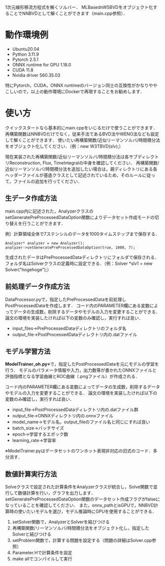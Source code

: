 1次元線形移流方程式を解くソルバー．
MLBasednW5BVDをオブジェクト化することでNNBVDとして解くことができます（main.cpp参照）．

# 動作環境例
- Ubuntu20.04
- Python 3.11.9
- Pytorch 2.5.1
- ONNX runtime for GPU 1.18.0
- CUDA 11.8
- Nvidia driver 560.35.03

特にPytorch，CUDA，ONNX runtimeのバージョン同士の互換性がかなりややこしいので，以上の動作環境にDockerで再現することをお勧めします．

# 使い方
クイックスタートなら基本的にmain.cppをいじるだけで使うことができます．
再構築関数はNNBVDだけでなく，従来手法であるBVD法やWENO法なども設定して解くことができます．
使いたい再構築関数/近似リーマンソルバ/時間積分法をオブジェクト化してください．（例：new W3TBVD(slv);）

現在実装された再構築関数/近似リーマンソルバ/時間積分法は各サブディレクトリReconstruction, Flux, TimeIntegralの中身を確認してください．
再構築関数/近似リーマンソルバ/時間積分法を追加したい場合は，親ディレクトリにある各ヘッダーファイルが基底クラスとして記述されているため，そのルールに従って，ファイルの追加を行ってください．

## 生データ作成方法
main.cpp内に記述された，AnalyzerクラスのsetGeneratePreProcessedDataOption関数によりデータセット作成モードの切り替えを行うことができます．

例）計算領域全体で7ステンシルのデータを1000タイムステップまで保存する．
```
Analyzer* analyzer = new Analyzer();
analyzer->setGeneratePreProcessedDataOption(true, 1000, 7);
```
生成されたデータはPreProcessedDataディレクトリにフォルダで保存される．
フォルダ名はSolverクラスの定義時に設定できる．（例：Solver *slv1 = new Solver("hogehoge");）

## 前処理データ作成方法
DataProcessor.pyで，指定したPreProcessedDataを前処理しPostProcessedDataを作成します．
コード内のPARAMETER欄にある変数によってデータの生成数，削除するデータやモデルの入力を変更することができる．
論文の環境を実装したければ以下の変数のみ確認し，実行すれば良い．

- input_files→PreProcessedDataディレクトリのフォルダ名
- output_file→PostProcessedDataディレクトリ内の.datファイル


## モデル学習方法
**ModelTrainer_oh.py**※で，指定したPostProcessedDataを元にモデルの学習を行う．
モデルのパラメータ情報や入力，出力数等が書かれたONNXファイルと評価指標となる学習曲線とROC曲線（.pngファイル）が作成される．

コード内のPARAMETER欄にある変数によってデータの生成数，削除するデータやモデルの入力を変更することができる．
論文の環境を実装したければ以下の変数のみ確認し，実行すれば良い．

- input_file→PostProcessedDataディレクトリ内の.datファイル群
- output_file→ONNXディレクトリ内の.onnxファイル
- model_name→モデル名，output_fileのファイル名と同じにすれば良い
- batch_size→バッチサイズ
- epoch→学習するエポック数
- learning_rate→学習率

※ModelTrainer.pyはデータセットのワンホット表現非対応の旧式のコード．多分消す．

## 数値計算実行方法
Solveクラスで設定された計算条件をAnalyzerクラスが統合し，Solve関数で並行して数値計算を行い，グラフを出力します．
setGeneratePreProcessedDataOption関数のデータセット作成フラグがfalseになっていることを確認してください．
また，onnx_pathとisGPUで，NNBVD計算時の使いたいモデルを選び，モデル推論時にGPUを使用することができる．

1. setSolver関数で，AnalyzerとSolverを結びつける
2. 再構築関数/リーマンソルバ/時間積分法をオブジェクト化し，指定したSolverと結びつける
3. setProblem関数で，計算する問題を設定する（問題の詳細はSolver.cpp参照）
4. Parameter.Hで計算条件を設定
5. make allでコンパイルして実行
